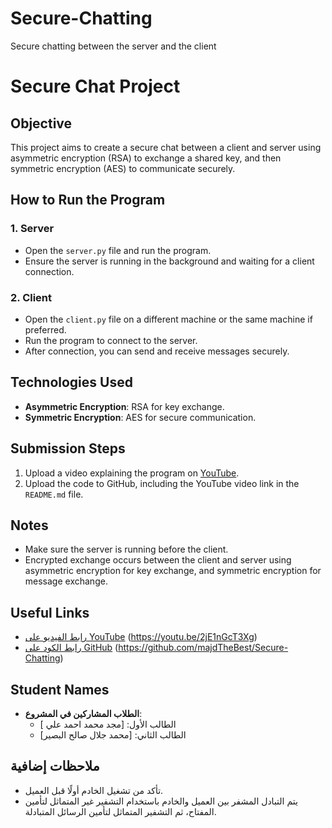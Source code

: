 # Secure-Chatting
Secure chatting between the server and the client
# Secure Chat Project

## Objective
This project aims to create a secure chat between a client and server using asymmetric encryption (RSA) to exchange a shared key, and then symmetric encryption (AES) to communicate securely.

## How to Run the Program

### 1. Server
- Open the `server.py` file and run the program.
- Ensure the server is running in the background and waiting for a client connection.

### 2. Client
- Open the `client.py` file on a different machine or the same machine if preferred.
- Run the program to connect to the server.
- After connection, you can send and receive messages securely.

## Technologies Used
- **Asymmetric Encryption**: RSA for key exchange.
- **Symmetric Encryption**: AES for secure communication.

## Submission Steps
1. Upload a video explaining the program on [YouTube](https://www.youtube.com).
2. Upload the code to GitHub, including the YouTube video link in the `README.md` file.

## Notes
- Make sure the server is running before the client.
- Encrypted exchange occurs between the client and server using asymmetric encryption for key exchange, and symmetric encryption for message exchange.

## Useful Links
- [رابط الفيديو على YouTube](https://www.youtube.com) (https://youtu.be/2jE1nGcT3Xg)
- [رابط الكود على GitHub](https://github.com/username/repository) (https://github.com/majdTheBest/Secure-Chatting)

## Student Names
- **الطلاب المشاركين في المشروع**:
  - الطالب الأول: [مجد محمد احمد علي ]
  - الطالب الثاني: [محمد جلال صالح البصير]
  
## ملاحظات إضافية
- تأكد من تشغيل الخادم أولًا قبل العميل.
- يتم التبادل المشفر بين العميل والخادم باستخدام التشفير غير المتماثل لتأمين المفتاح، ثم التشفير المتماثل لتأمين الرسائل المتبادلة.
